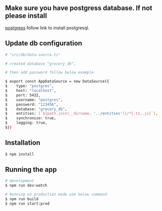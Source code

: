 ## Make sure you have postgress database. If not please install
[postgress](https://www.postgresql.org/download/) follow link to install postgresql.

## Update db configuration 

```bash
# "src/db/data-source.ts"

# created database "grocery_db",

# then add password follow below example

$ export const AppDataSource = new DataSource({
$    type: "postgres",
$    host: "localhost",
$    port: 5432,
$    username: "postgres",
$    password: "123456",
$    database: "grocery_db",
$    entities: [`${path.join(__dirname, '../entities')}/*{.ts,.js}`],
$    synchronize: true,
$    logging: true,
$})

```

## Installation

```bash
$ npm install
```

## Running the app

```bash
# development
$ npm run dev:watch

# Running on production mode use below command
$ npm run build
$ npm run start:prod
```